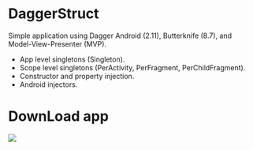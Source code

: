 # DaggerStruct
Simple application using Dagger Android (2.11), Butterknife (8.7), and Model-View-Presenter (MVP). 

- App level singletons (Singleton).
- Scope level singletons (PerActivity, PerFragment, PerChildFragment).
- Constructor and property injection.
- Android injectors.

# DownLoad app
[![](https://www.pgyer.com/app/qrcode/kEvG)](https://www.pgyer.com/kEvG)

